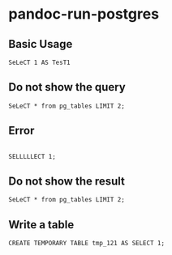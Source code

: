 # pandoc-run-postgres

## Basic Usage

```run-postgres
SeLeCT 1 AS TesT1
```

## Do not show the query

``` {.run-postgres show_query=False}
SeLeCT * from pg_tables LIMIT 2;
```

## Error

```run-postgres

SELLLLLECT 1;
```

## Do not show the result

``` {.run-postgres  show_result=false}
SeLeCT * from pg_tables LIMIT 2;
```

## Write a table

```run-postgres
CREATE TEMPORARY TABLE tmp_121 AS SELECT 1;
```
